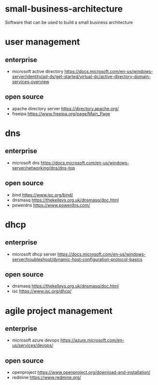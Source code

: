 # small-business-architecture
Software that can be used to build a small business architecture

# user management
## enterprise
* microsoft active directory
https://docs.microsoft.com/en-us/windows-server/identity/ad-ds/get-started/virtual-dc/active-directory-domain-services-overview
## open source
* apache directory server
https://directory.apache.org/
* freeipa
https://www.freeipa.org/page/Main_Page
# dns
## enterprise
* microsoft dns
https://docs.microsoft.com/en-us/windows-server/networking/dns/dns-top
## open source
* bind
https://www.isc.org/bind/
* dnsmasq
https://thekelleys.org.uk/dnsmasq/doc.html
* powerdns
https://www.powerdns.com/
# dhcp
## enterprise
* microsoft dhcp server
https://docs.microsoft.com/en-us/windows-server/troubleshoot/dynamic-host-configuration-protocol-basics
## open source
* dnsmasq
https://thekelleys.org.uk/dnsmasq/doc.html
* isc
https://www.isc.org/dhcp/
# agile project management
## enterprise
* microsoft azure devops
https://azure.microsoft.com/en-us/services/devops/
## open source
* openproject
https://www.openproject.org/download-and-installation/
* redmine
https://www.redmine.org/
